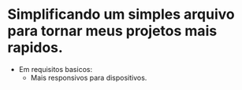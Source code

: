 # Simplificando um simples arquivo para tornar meus projetos mais rapidos.
 - Em requisitos basicos:
    - Mais responsivos para dispositivos.